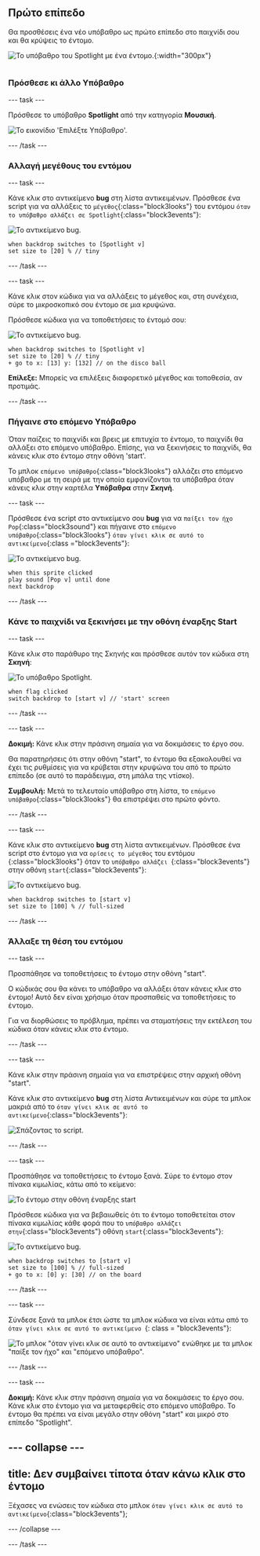 ## Πρώτο επίπεδο

<div style="display: flex; flex-wrap: wrap">
<div style="flex-basis: 200px; flex-grow: 1; margin-right: 15px;">
Θα προσθέσεις ένα νέο υπόβαθρο ως πρώτο επίπεδο στο παιχνίδι σου και θα κρύψεις το έντομο.
</div>
<div>

![Το υπόβαθρο του Spotlight με ένα έντομο.](images/first-level.png){:width="300px"}

</div>
</div>

### Πρόσθεσε κι άλλο Υπόβαθρο

--- task ---

Πρόσθεσε το υπόβαθρο **Spotlight** από την κατηγορία **Μουσική**.

![Το εικονίδιο 'Επιλέξτε Υπόβαθρο'.](images/backdrop-button.png)

--- /task ---

### Αλλαγή μεγέθους του εντόμου

--- task ---

Κάνε κλικ στο αντικείμενο **bug** στη λίστα αντικειμένων. Πρόσθεσε ένα script για να αλλάξεις το `μέγεθος`{:class="block3looks"} του εντόμου `όταν το υπόβαθρο αλλάζει σε Spotlight`{:class="block3events"}:

![Το αντικείμενο bug.](images/bug-sprite.png)

```blocks3
when backdrop switches to [Spotlight v]
set size to [20] % // tiny
```

--- /task ---

--- task ---

Κάνε κλικ στον κώδικα για να αλλάξεις το μέγεθος και, στη συνέχεια, σύρε το μικροσκοπικό σου έντομο σε μια κρυψώνα.

Πρόσθεσε κώδικα για να τοποθετήσεις το έντομό σου:

![Το αντικείμενο bug.](images/bug-sprite.png)

```blocks3
when backdrop switches to [Spotlight v]
set size to [20] % // tiny
+ go to x: [13] y: [132] // on the disco ball
```

**Επίλεξε:** Μπορείς να επιλέξεις διαφορετικό μέγεθος και τοποθεσία, αν προτιμάς.

--- /task ---

### Πήγαινε στο επόμενο Υπόβαθρο

Όταν παίζεις το παιχνίδι και βρεις με επιτυχία το έντομο, το παιχνίδι θα αλλάξει στο επόμενο υπόβαθρο. Επίσης, για να ξεκινήσεις το παιχνίδι, θα κάνεις κλικ στο έντομο στην οθόνη 'start'.

Το μπλοκ `επόμενο υπόβαθρο`{:class="block3looks"} αλλάζει στο επόμενο υπόβαθρο με τη σειρά με την οποία εμφανίζονται τα υπόβαθρα όταν κάνεις κλικ στην καρτέλα **Υπόβαθρα** στην **Σκηνή**.

--- task ---

Πρόσθεσε ένα script στο αντικείμενο σου **bug** για να `παίξει τον ήχο Pop`{:class="block3sound"} και πήγαινε στο `επόμενο υπόβαθρο`{:class="block3looks"} `όταν γίνει κλικ σε αυτό το αντικείμενο`{:class ="block3events"}:

![Το αντικείμενο bug.](images/bug-sprite.png)

```blocks3
when this sprite clicked
play sound [Pop v] until done
next backdrop
```

--- /task ---

### Κάνε το παιχνίδι να ξεκινήσει με την οθόνη έναρξης Start

--- task ---

Κάνε κλικ στο παράθυρο της Σκηνής και πρόσθεσε αυτόν τον κώδικα στη **Σκηνή**:

![Το υπόβαθρο Spotlight.](images/stage-image.png)

```blocks3
when flag clicked
switch backdrop to [start v] // 'start' screen
```

--- /task ---

--- task ---

**Δοκιμή:** Κάνε κλικ στην πράσινη σημαία για να δοκιμάσεις το έργο σου.

Θα παρατηρήσεις ότι στην οθόνη "start", το έντομο θα εξακολουθεί να έχει τις ρυθμίσεις για να κρύβεται στην κρυψώνα του από το πρώτο επίπεδο (σε αυτό το παράδειγμα, στη μπάλα της ντίσκο).

**Συμβουλή:** Μετά το τελευταίο υπόβαθρο στη λίστα, το `επόμενο υπόβαθρο`{:class="block3looks"} θα επιστρέψει στο πρώτο φόντο.

--- /task ---

--- task ---

Κάνε κλικ στο αντικείμενο **bug** στη λίστα αντικειμένων. Πρόσθεσε ένα script στο έντομο για να `ορίσεις το μέγεθος` του εντόμου {:class="block3looks"} όταν το `υπόβαθρο αλλάζει `{:class="block3events"} στην οθόνη `start`{:class="block3events"}:

![Το αντικείμενο bug.](images/bug-sprite.png)

```blocks3
when backdrop switches to [start v]
set size to [100] % // full-sized
```

--- /task ---

### Άλλαξε τη θέση του εντόμου

--- task ---

Προσπάθησε να τοποθετήσεις το έντομο στην οθόνη "start".

Ο κώδικάς σου θα κάνει το υπόβαθρο να αλλάξει όταν κάνεις κλικ στο έντομο! Αυτό δεν είναι χρήσιμο όταν προσπαθείς να τοποθετήσεις το έντομο.

Για να διορθώσεις το πρόβλημα, πρέπει να σταματήσεις την εκτέλεση του κώδικα όταν κάνεις κλικ στο έντομο.

--- /task ---

--- task ---

Κάνε κλικ στην πράσινη σημαία για να επιστρέψεις στην αρχική οθόνη "start".

Κάνε κλικ στο αντικείμενο **bug** στη λίστα Αντικειμένων και σύρε τα μπλοκ μακριά από το `όταν γίνει κλικ σε αυτό το αντικείμενο`{:class="block3events"}:

![Σπάζοντας το script.](images/breaking-script.png)

--- /task ---

--- task ---

Προσπάθησε να τοποθετήσεις το έντομο ξανά. Σύρε το έντομο στον πίνακα κιμωλίας, κάτω από το κείμενο:

![Το έντομο στην οθόνη έναρξης start](images/bug-chalkboard.png)

Πρόσθεσε κώδικα για να βεβαιωθείς ότι το έντομο τοποθετείται στον πίνακα κιμωλίας κάθε φορά που το `υπόβαθρο αλλάζει στην`{:class="block3events"} οθόνη `start`{:class="block3events"}:

![Το αντικείμενο bug.](images/bug-sprite.png)

```blocks3
when backdrop switches to [start v]
set size to [100] % // full-sized
+ go to x: [0] y: [30] // on the board
```

--- /task ---

--- task ---

Σύνδεσε ξανά τα μπλοκ έτσι ώστε τα μπλοκ κώδικα να είναι κάτω από το `όταν γίνει κλικ σε αυτό το αντικείμενο `{: class = "block3events"}:

![Το μπλοκ "όταν γίνει κλικ σε αυτό το αντικείμενο" ενώθηκε με τα μπλοκ "παίξε τον ήχο" και "επόμενο υπόβαθρο".](images/fixed-script.png)

--- /task ---

--- task ---

**Δοκιμή:** Κάνε κλικ στην πράσινη σημαία για να δοκιμάσεις το έργο σου. Κάνε κλικ στο έντομο για να μεταφερθείς στο επόμενο υπόβαθρο. Το έντομο θα πρέπει να είναι μεγάλο στην οθόνη "start" και μικρό στο επίπεδο "Spotlight".

--- collapse ---
---
title: Δεν συμβαίνει τίποτα όταν κάνω κλικ στο έντομο
---

Ξέχασες να ενώσεις τον κώδικα στο μπλοκ `όταν γίνει κλικ σε αυτό το αντικείμενο`{:class="block3events"};

--- /collapse ---

--- /task ---